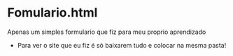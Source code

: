 # Fomulario.html
Apenas um simples formulario que fiz para meu proprio aprendizado
- Para ver o site que eu fiz é só baixarem tudo e colocar na mesma pasta!
